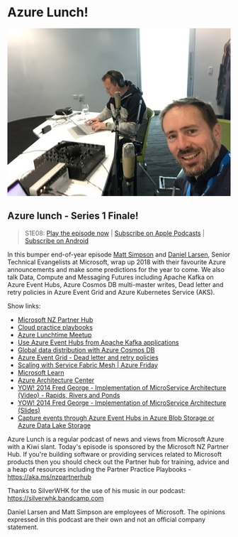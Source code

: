 # Azure Lunch!

![Matt Simpson and Daniel Larsen recording a podcast](./s1e04_512.jpg)

## Azure lunch - Series 1 Finale!

> S1E08: [Play the episode now](https://azurelunchnz.azureedge.net/podcasts/azure-lunch-s1e08.mp3) |
> [Subscribe on Apple Podcasts](https://itunes.apple.com/nz/podcast/azure-lunch/id1436427476?mt=2)
| [Subscribe on Android](https://subscribeonandroid.com/azurelunchnz.azureedge.net/podcast/feed.rss)

<p>In this bumper end-of-year episode <a href="https://twitter.com/msimpsonnz">Matt Simpson</a> and <a 
href="https://twitter.com/DanielLarsenNZ">Daniel Larsen</a>, Senior Technical Evangelists at
Microsoft, wrap up 2018 with their favourite Azure announcements and make some predictions for the
year to come. We also talk Data, Compute and Messaging Futures including Apache Kafka on Azure Event Hubs,
Azure Cosmos DB multi-master writes, Dead letter and retry policies in Azure Event Grid and Azure Kubernetes
Service (AKS).</p>

<p>Show links:</p>
<ul>
<li><a href="https://aka.ms/nzpartnerhub">Microsoft NZ Partner Hub</a></li>
<li><a href="https://partner.microsoft.com/en-nz/campaigns/cloud-practice-playbooks">Cloud practice playbooks</a></li>
<li><a href="https://www.meetup.com/Auckland-Azure-Lunchtime-Meetup/">Azure Lunchtime Meetup</a></li>
<li><a href="https://docs.microsoft.com/en-us/azure/event-hubs/event-hubs-for-kafka-ecosystem-overview">Use
    Azure Event Hubs from Apache Kafka applications</a></li>
<li><a href="https://docs.microsoft.com/en-us/azure/cosmos-db/distribute-data-globally">Global data
    distribution with Azure Cosmos DB</a></li>
<li><a href="https://docs.microsoft.com/en-us/azure/event-grid/manage-event-delivery">Azure Event Grid
    - Dead letter and retry policies</a></li>
<li><a href="https://www.youtube.com/watch?v=QsO_zGuczOA">Scaling with Service Fabric Mesh | Azure Friday</a></li>
<li><a href="https://docs.microsoft.com/en-us/learn/">Microsoft Learn</a></li>
<li><a href="https://docs.microsoft.com/en-us/azure/architecture/">Azure Architecture Center</a></li>
<li><a href="https://www.youtube.com/watch?v=J3ihF11dpJY">YOW! 2014 Fred George - Implementation of
    MicroService Architecture (Video) - Rapids, Rivers and Ponds</a></li>
<li><a href="http://yowconference.com.au/slides/yow2014/George-ImplementingMicroserviceArchitectures.pdf">YOW! 
    2014 Fred George - Implementation of MicroService Architecture (Slides)</a></li>
<li><a href="https://docs.microsoft.com/en-us/azure/event-hubs/event-hubs-capture-overview">Capture events
    through Azure Event Hubs in Azure Blob Storage or Azure Data Lake Storage</a></li>
</ul>

<p>Azure Lunch is a regular podcast of news and views from Microsoft Azure with a Kiwi slant. Today's episode
is sponsored by the Microsoft NZ Partner Hub. If you're building software or providing services related
to Microsoft products then you should check out the Partner hub for training, advice and a heap of resources
including the Partner Practice Playbooks - <a href="https://aka.ms/nzpartnerhub">https://aka.ms/nzpartnerhub</a></p>

<p>Thanks to SilverWHK for the use of his music in our podcast: <a href="https://silverwhk.bandcamp.com/">https://silverwhk.bandcamp.com</a></p>

<p>Daniel Larsen and Matt Simpson are employees of Microsoft. The opinions expressed in this podcast are
their own and not an official company statement.</p>
